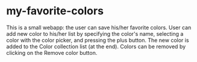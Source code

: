 # my-favorite-colors
This is a small webapp: the user can save his/her favorite colors. User can add new color to his/her list by specifying the color's name, selecting a color with the color picker, and pressing the plus button. The new color is added to the Color collection list (at the end). Colors can be removed by clicking on the Remove color button.

